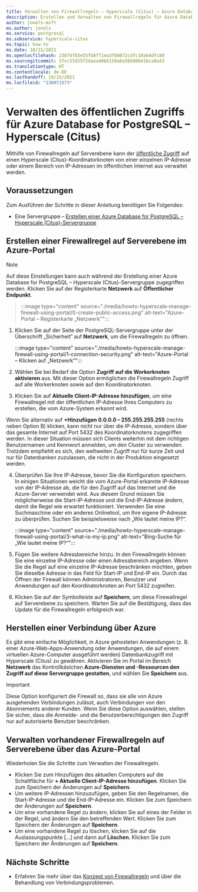 ```yaml
---
title: Verwalten von Firewallregeln – Hyperscale (Citus) – Azure Database for PostgreSQL
description: Erstellen und Verwalten von Firewallregeln für Azure Database for PostgreSQL – Hyperscale (Citus) im Azure-Portal
author: jonels-msft
ms.author: jonels
ms.service: postgresql
ms.subservice: hyperscale-citus
ms.topic: how-to
ms.date: 10/15/2021
ms.openlocfilehash: 23874f83e55fb8ff1ea3f60872cdfc10a64dfc80
ms.sourcegitcommit: 37cc33d25f2daea40b6158a8a56b08641bca0a43
ms.translationtype: HT
ms.contentlocale: de-DE
ms.lasthandoff: 10/15/2021
ms.locfileid: "130071573"
---
```

# <a name="manage-public-access-for-azure-database-for-postgresql---hyperscale-citus"></a>Verwalten des öffentlichen Zugriffs für Azure Database for PostgreSQL – Hyperscale (Citus)

Mithilfe von Firewallregeln auf Serverebene kann der [öffentliche Zugriff](concepts-hyperscale-firewall-rules.md) auf einen Hyperscale (Citus)-Koordinatorknoten von einer einzelnen IP-Adresse oder einem Bereich von IP-Adressen im öffentlichen Internet aus verwaltet werden.

## <a name="prerequisites"></a>Voraussetzungen
Zum Ausführen der Schritte in dieser Anleitung benötigen Sie Folgendes:
- Eine Servergruppe – [Erstellen einer Azure Database for PostgreSQL – Hyperscale (Citus)-Servergruppe](quickstart-create-hyperscale-portal.md)

## <a name="create-a-server-level-firewall-rule-in-the-azure-portal"></a>Erstellen einer Firewallregel auf Serverebene im Azure-Portal

> [!NOTE]
> Auf diese Einstellungen kann auch während der Erstellung einer Azure Database for PostgreSQL – Hyperscale (Citus)-Servergruppe zugegriffen werden. Klicken Sie auf der Registerkarte **Netzwerk** auf **Öffentlicher Endpunkt**.

> :::image type="content" source="./media/howto-hyperscale-manage-firewall-using-portal/0-create-public-access.png" alt-text="Azure-Portal – Registerkarte „Netzwerk“":::

1. Klicken Sie auf der Seite der PostgreSQL-Servergruppe unter der Überschrift „Sicherheit“ auf **Netzwerk**, um die Firewallregeln zu öffnen.

   :::image type="content" source="./media/howto-hyperscale-manage-firewall-using-portal/1-connection-security.png" alt-text="Azure-Portal – Klicken auf „Netzwerk“":::

2. Wählen Sie bei Bedarf die Option **Zugriff auf die Workerknoten aktivieren** aus. Mit dieser Option ermöglichen die Firewallregeln Zugriff auf alle Workerknoten sowie auf den Koordinatorknoten.

3. Klicken Sie auf **Aktuelle Client-IP-Adresse hinzufügen**, um eine Firewallregel mit der öffentlichen IP-Adresse Ihres Computers zu erstellen, die vom Azure-System erkannt wird.

Wenn Sie alternativ auf **+Hinzufügen 0.0.0.0 – 255.255.255.255** (rechts neben Option B) klicken, kann nicht nur über die IP-Adresse, sondern über das gesamte Internet auf Port 5432 des Koordinatorknotens zugegriffen werden. In dieser Situation müssen sich Clients weiterhin mit dem richtigen Benutzernamen und Kennwort anmelden, um den Cluster zu verwenden. Trotzdem empfiehlt es sich, den weltweiten Zugriff nur für kurze Zeit und nur für Datenbanken zuzulassen, die nicht in der Produktion eingesetzt werden.

4. Überprüfen Sie Ihre IP-Adresse, bevor Sie die Konfiguration speichern. In einigen Situationen weicht die vom Azure-Portal erkannte IP-Adresse von der IP-Adresse ab, die für den Zugriff auf das Internet und die Azure-Server verwendet wird. Aus diesem Grund müssen Sie möglicherweise die Start-IP-Adresse und die End-IP-Adresse ändern, damit die Regel wie erwartet funktioniert.
   Verwenden Sie eine Suchmaschine oder ein anderes Onlinetool, um Ihre eigene IP-Adresse zu überprüfen. Suchen Sie beispielsweise nach „Wie lautet meine IP?“.

   :::image type="content" source="./media/howto-hyperscale-manage-firewall-using-portal/3-what-is-my-ip.png" alt-text="Bing-Suche für „Wie lautet meine IP?“":::

5. Fügen Sie weitere Adressbereiche hinzu. In den Firewallregeln können Sie eine einzelne IP-Adresse oder einen Adressbereich angeben. Wenn Sie die Regel auf eine einzelne IP-Adresse beschränken möchten, geben Sie dieselbe Adresse in das Feld für Start-IP und End-IP ein. Durch das Öffnen der Firewall können Administratoren, Benutzer und Anwendungen auf den Koordinatorknoten an Port 5432 zugreifen.

6. Klicken Sie auf der Symbolleiste auf **Speichern**, um diese Firewallregel auf Serverebene zu speichern. Warten Sie auf die Bestätigung, dass das Update für die Firewallregeln erfolgreich war.

## <a name="connecting-from-azure"></a>Herstellen einer Verbindung über Azure

Es gibt eine einfache Möglichkeit, in Azure gehosteten Anwendungen (z. B. einer Azure-Web-Apps-Anwendung oder Anwendungen, die auf einem virtuellen Azure-Computer ausgeführt werden) Datenbankzugriff mit Hyperscale (Citus) zu gewähren. Aktivieren Sie im Portal im Bereich **Netzwerk** das Kontrollkästchen **Azure-Diensten und -Ressourcen den Zugriff auf diese Servergruppe gestatten**, und wählen Sie **Speichern** aus.

> [!IMPORTANT]
> Diese Option konfiguriert die Firewall so, dass sie alle von Azure ausgehenden Verbindungen zulässt, auch Verbindungen von den Abonnements anderer Kunden. Wenn Sie diese Option auswählen, stellen Sie sicher, dass die Anmelde- und die Benutzerberechtigungen den Zugriff nur auf autorisierte Benutzer beschränken.

## <a name="manage-existing-server-level-firewall-rules-through-the-azure-portal"></a>Verwalten vorhandener Firewallregeln auf Serverebene über das Azure-Portal
Wiederholen Sie die Schritte zum Verwalten der Firewallregeln.
* Klicken Sie zum Hinzufügen des aktuellen Computers auf die Schaltfläche für **+ Aktuelle Client-IP-Adresse hinzufügen**. Klicken Sie zum Speichern der Änderungen auf **Speichern**.
* Um weitere IP-Adressen hinzuzufügen, geben Sie den Regelnamen, die Start-IP-Adresse und die End-IP-Adresse ein. Klicken Sie zum Speichern der Änderungen auf **Speichern**.
* Um eine vorhandene Regel zu ändern, klicken Sie auf eines der Felder in der Regel, und ändern Sie den betreffenden Wert. Klicken Sie zum Speichern der Änderungen auf **Speichern**.
* Um eine vorhandene Regel zu löschen, klicken Sie auf die Auslassungspunkte [...] und dann auf **Löschen**. Klicken Sie zum Speichern der Änderungen auf **Speichern**.

## <a name="next-steps"></a>Nächste Schritte
- Erfahren Sie mehr über das [Konzept von Firewallregeln](concepts-hyperscale-firewall-rules.md) und über die Behandlung von Verbindungsproblemen.
